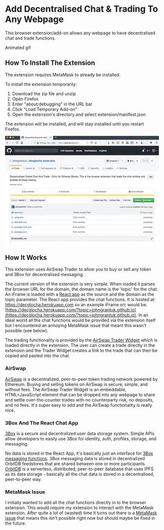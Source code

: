 # Add Decentralised Chat & Trading To Any Webpage

This browser extension/add-on allows any webpage to have decentralised chat and trade functions.

Animated gif

## How To Install The Extension

The extension requires MetaMask to already be installed.

To install the extension temporarily:

1. Download the zip file and unzip
2. Open Firefox
3. Enter "about:debugging" in the URL bar
4. Click "Load Temporary Add-on"
5. Open the extension's directory and select extension/manifest.json

The extension will be installed, and will stay installed until you restart Firefox.

![Install Gif](ExtensionInstall.gif)

## How It Works

This extension uses AirSwap Trader to allow you to buy or sell any token and 3Box for decentralised messaging.

The current version of the extension is very simple. When loaded it parses the browser URL for the domain, the domain name is the 'topic' for the chat. An iFrame is loaded with a [React app](https://github.com/johngrantuk/decglocha) as the source and the domain as the topic parameter. The React app provides the chat functions. It is hosted at: https://decglocha.herokuapp.com so an example iFrame src would be: [https://decglocha.herokuapp.com/?topic=johngrantuk.github.io](https://decglocha.herokuapp.com/?topic=johngrantuk.github.io). In an ideal world all the chat functions would be provided via the extension itself but I encountered an annoying MetaMask issue that meant this wasn't possible (see below).

The trading functionality is provided by the [AirSwap Trader Widget](https://developers.airswap.io/#/widget/trader) which is loaded directly in the extension. The user can create a trade directly in the extension and the Trader Widget creates a link to the trade that can then be copied and pasted into the chat.

### AirSwap

[AirSwap](www.airswap.io) is a decentralized, peer-to-peer token trading network powered by Ethereum. Buying and selling tokens on AirSwap is secure, simple, and without fees. The AirSwap Trader Widget is an embeddable, HTML+JavaScript element that can be dropped into any webpage to share and settle over-the-counter trades with no counterparty risk, no deposits, and no fees. It's super easy to add and the AirSwap functionality is really nice.

### 3Box And The React Chat App

[3Box](www.3box.io) is a secure and decentralized user data storage system. Simple APIs allow developers to easily use 3Box for identity, auth, profiles, storage, and messaging.

No data is stored in the React App, it's basically just an interface for [3Box messaging functions](https://docs.3box.io/api/messaging). 3Box messaging data is stored in decentralized OrbitDB feedstores that are shared between one or more participants. [OrbitDB](https://orbitdb.org/) is a serverless, distributed, peer-to-peer database that uses IPFS as its data storage - basically all the chat data is stored in a decentralised, peer-to-peer way.

### MetaMask Issue

I initially wanted to add all the chat functions directly in to the browser extension. This would require my extension to interact with the MetaMask extension. After quite a lot of (wasted) time it turns out there is a [MetaMask issue](https://github.com/MetaMask/metamask-extension-provider/issues/3#issuecomment-510840821) that means this isn't possible right now but should maybe be fixed in the future.
